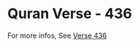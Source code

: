 # Quran Verse - 436 

For more infos, See [Verse 436](https://www.quranbookk.com/quran/search?q=436)